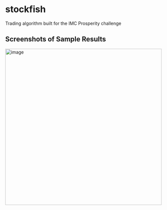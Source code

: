 # stockfish
Trading algorithm built for the IMC Prosperity challenge

## Screenshots of Sample Results
<img width="494" alt="image" src="https://user-images.githubusercontent.com/78711575/229599356-d97f7c10-49f2-432b-8c7a-c581f695c11b.png">
